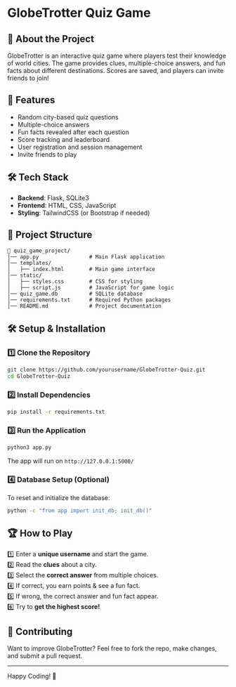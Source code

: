 # GlobeTrotter Quiz Game

## 📌 About the Project

GlobeTrotter is an interactive quiz game where players test their knowledge of world cities. The game provides clues, multiple-choice answers, and fun facts about different destinations. Scores are saved, and players can invite friends to join!

## 🚀 Features

- Random city-based quiz questions
- Multiple-choice answers
- Fun facts revealed after each question
- Score tracking and leaderboard
- User registration and session management
- Invite friends to play

## 🛠 Tech Stack

- **Backend**: Flask, SQLite3
- **Frontend**: HTML, CSS, JavaScript
- **Styling**: TailwindCSS (or Bootstrap if needed)

## 📂 Project Structure

```
📁 quiz_game_project/
│── app.py                # Main Flask application
│── templates/
│   ├── index.html        # Main game interface
│── static/
│   ├── styles.css        # CSS for styling
│   ├── script.js         # JavaScript for game logic
│── quiz_game.db          # SQLite database
│── requirements.txt      # Required Python packages
│── README.md             # Project documentation
```

## 🛠 Setup & Installation

### 1️⃣ Clone the Repository

```sh
git clone https://github.com/yourusername/GlobeTrotter-Quiz.git
cd GlobeTrotter-Quiz
```

### 2️⃣ Install Dependencies

```sh
pip install -r requirements.txt
```

### 3️⃣ Run the Application

```sh
python3 app.py
```

The app will run on `http://127.0.0.1:5000/`

### 4️⃣ Database Setup (Optional)

To reset and initialize the database:

```sh
python -c "from app import init_db; init_db()"
```

## 🏆 How to Play

1️⃣ Enter a **unique username** and start the game.  
2️⃣ Read the **clues** about a city.  
3️⃣ Select the **correct answer** from multiple choices.  
4️⃣ If correct, you earn points & see a fun fact.  
5️⃣ If wrong, the correct answer and fun fact appear.  
6️⃣ Try to **get the highest score!**

## 🤝 Contributing

Want to improve GlobeTrotter? Feel free to fork the repo, make changes, and submit a pull request.

---

Happy Coding! 🎉

